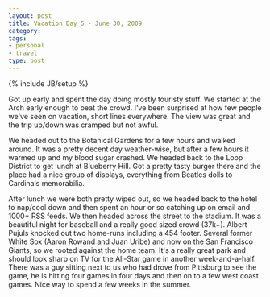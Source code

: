 ```yaml
---
layout: post
title: Vacation Day 5 - June 30, 2009
category: 
tags: 
- personal
- travel
type: post
---
```

{% include JB/setup %}
 
Got up early and spent the day doing mostly touristy stuff. We started at the Arch early enough to beat the crowd. I've been surprised at how few people we've seen on vacation, short lines everywhere. The view was great and the trip up/down was cramped but not awful. 

We headed out to the Botanical Gardens for a few hours and walked around. It was a pretty decent day weather-wise, but after a few hours it warmed up and my blood sugar crashed. We headed back to the Loop District to get lunch at Blueberry Hill. Got a pretty tasty burger there and the place had a nice group of displays, everything from Beatles dolls to Cardinals memorabilia. 

After lunch we were both pretty wiped out, so we headed back to the hotel to nap/cool down and then spent an hour or so catching up on email and 1000+ RSS feeds. We then headed across the street to the stadium.  It was a beautiful night for baseball and a really good sized crowd (37k+).  Albert Pujuls knocked out two home-runs including a 454 footer.  Several former White Sox (Aaron Rowand and Juan Uribe) and now on the San Francisco Giants, so we rooted against the home team.  It's a really great park and should look sharp on TV for the All-Star game in another week-and-a-half. There was a guy sitting next to us who had drove from Pittsburg to see the game, he is hitting four games in four days and then on to a few west coast games. Nice way to spend a few weeks in the summer. 

